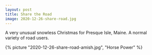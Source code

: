 ```yaml
---
layout: post
title: Share the Road
image: 2020-12-26-share-road.jpg
---
```


A very unusual snowless Christmas for Presque Isle, Maine. A normal variety of
road users.

<!--more-->

{% picture "2020-12-26-share-road-amish.jpg", "Horse Power" %}
